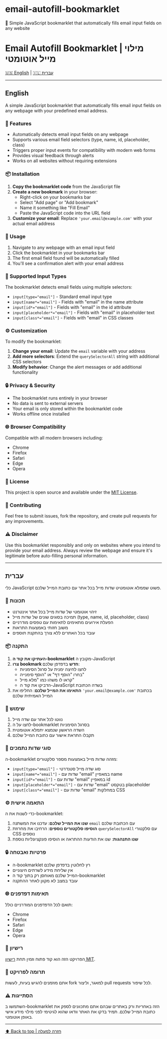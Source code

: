 # email-autofill-bookmarklet
📧 Simple JavaScript bookmarklet that automatically fills email input fields on any website


# Email Autofill Bookmarklet | מילוי מייל אוטומטי

[🇺🇸 English](#english) | [🇮🇱 עברית](#עברית)

---

## English

A simple JavaScript bookmarklet that automatically fills email input fields on any webpage with your predefined email address.

### 🚀 Features

- Automatically detects email input fields on any webpage
- Supports various email field selectors (type, name, id, placeholder, class)
- Triggers proper input events for compatibility with modern web forms
- Provides visual feedback through alerts
- Works on all websites without requiring extensions

### 📦 Installation

1. **Copy the bookmarklet code** from the JavaScript file
2. **Create a new bookmark** in your browser:
   - Right-click on your bookmarks bar
   - Select "Add page" or "Add bookmark"
   - Name it something like "Fill Email"
   - Paste the JavaScript code into the URL field
3. **Customize your email**: Replace `'your.email@example.com'` with your actual email address

### 🔧 Usage

1. Navigate to any webpage with an email input field
2. Click the bookmarklet in your bookmarks bar
3. The first email field found will be automatically filled
4. You'll see a confirmation alert with your email address

### 🎯 Supported Input Types

The bookmarklet detects email fields using multiple selectors:
- `input[type="email"]` - Standard email input type
- `input[name*="email"]` - Fields with "email" in the name attribute
- `input[id*="email"]` - Fields with "email" in the id attribute
- `input[placeholder*="email"]` - Fields with "email" in placeholder text
- `input[class*="email"]` - Fields with "email" in CSS classes

### ⚙️ Customization

To modify the bookmarklet:

1. **Change your email**: Update the `email` variable with your address
2. **Add more selectors**: Extend the `querySelectorAll` string with additional CSS selectors
3. **Modify behavior**: Change the alert messages or add additional functionality

### 🔒 Privacy & Security

- The bookmarklet runs entirely in your browser
- No data is sent to external servers
- Your email is only stored within the bookmarklet code
- Works offline once installed

### 🌐 Browser Compatibility

Compatible with all modern browsers including:
- Chrome
- Firefox
- Safari
- Edge
- Opera

### 📝 License

This project is open source and available under the [MIT License](LICENSE).

### 🤝 Contributing

Feel free to submit issues, fork the repository, and create pull requests for any improvements.

### ⚠️ Disclaimer

Use this bookmarklet responsibly and only on websites where you intend to provide your email address. Always review the webpage and ensure it's legitimate before auto-filling personal information.

---

## עברית

כלי JavaScript פשוט שממלא אוטומטיט שדות מייל בכל אתר עם כתובת המייל שלכם.

### 🚀 תכונות

- זיהוי אוטומטי של שדות מייל בכל אתר אינטרנט
- תמיכה בסוגים שונים של שדות מייל (type, name, id, placeholder, class)
- הפעלת אירועים מתאימים לתאימות עם טפסים מודרניים
- משוב חזותי באמצעות התראות
- עובד בכל האתרים ללא צורך בהתקנת תוספים

### 📦 התקנה

1. **העתיקו את קוד ה-bookmarklet** מקובץ ה-JavaScript
2. **צרו bookmark חדש** בדפדפן שלכם:
   - לחצו לחיצה ימנית על סרגל הסימניות
   - בחרו "הוסף דף" או "הוסף סימנייה"
   - קראו לו משהו כמו "מלא מייל"
   - הדביקו את קוד ה-JavaScript בשדה הכתובת
3. **התאימו את המייל שלכם**: החליפו את `'your.email@example.com'` בכתובת המייל האמיתית שלכם

### 🔧 שימוש

1. נווטו לכל אתר עם שדה מייל
2. לחצו על ה-bookmarklet בסרגל הסימניות
3. השדה הראשון שנמצא יתמלא אוטומטית
4. תקבלו התראת אישור עם כתובת המייל שלכם

### 🎯 סוגי שדות נתמכים

ה-bookmarklet מזהה שדות מייל באמצעות מספר סלקטורים:
- `input[type="email"]` - סוג שדה מייל סטנדרטי
- `input[name*="email"]` - שדות עם "email" במאפיין name
- `input[id*="email"]` - שדות עם "email" במאפיין id
- `input[placeholder*="email"]` - שדות עם "email" בטקסט placeholder
- `input[class*="email"]` - שדות עם "email" במחלקות CSS

### ⚙️ התאמה אישית

כדי לשנות את ה-bookmarklet:

1. **שנו את המייל שלכם**: עדכנו את המשתנה `email` עם הכתובת שלכם
2. **הוסיפו סלקטורים נוספים**: הרחיבו את מחרוזת `querySelectorAll` עם סלקטורי CSS נוספים
3. **שנו התנהגות**: שנו את הודעות ההתראה או הוסיפו פונקציונליות נוספת

### 🔒 פרטיות ואבטחה

- ה-bookmarklet רץ לחלוטין בדפדפן שלכם
- אין שליחת מידע לשרתים חיצוניים
- המייל שלכם מאוחסן רק בתוך קוד ה-bookmarklet
- עובד במצב לא מקוון לאחר ההתקנה

### 🌐 תאימות דפדפנים

תואם לכל הדפדפנים המודרניים כולל:
- Chrome
- Firefox
- Safari
- Edge
- Opera

### 📝 רישיון

הפרויקט הזה הוא קוד פתוח וזמין תחת [רישיון MIT](LICENSE).

### 🤝 תרומה לפרויקט

אתם מוזמנים להגיש בעיות, לעשות fork למאגר, וליצור pull requests לכל שיפור.

### ⚠️ הסתייגות

השתמשו ב-bookmarklet הזה באחריות ורק באתרים שבהם אתם מתכוונים לספק את כתובת המייל שלכם. תמיד בדקו את האתר וודאו שהוא לגיטימי לפני מילוי מידע אישי באופן אוטומטי.

---

[⬆️ Back to top | חזרה למעלה](#email-autofill-bookmarklet--מילוי-מייל-אוטומטי)
